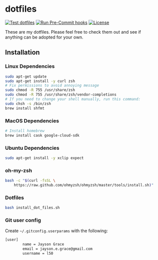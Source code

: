 # dotfiles

[![Test dotfiles](https://github.com/l50/dotfiles/actions/workflows/test.yaml/badge.svg)](https://github.com/l50/dotfiles/actions/workflows/test.yaml)
[![Run Pre-Commit hooks](https://github.com/l50/dotfiles/actions/workflows/pre-commit.yaml/badge.svg)](https://github.com/l50/dotfiles/actions/workflows/pre-commit.yaml)
[![License](https://img.shields.io/github/license/l50/dotfiles?label=License&style=flat&color=blue&logo=github)](https://github.com/l50/dotfiles/blob/master/LICENSE)

These are my dotfiles. Please feel free to check them out
and see if anything can be adopted for your own.

## Installation

### Linux Dependencies

```bash
sudo apt-get update
sudo apt-get install -y curl zsh
# Fix permissions to avoid annoying message
sudo chmod -R 755 /usr/share/zsh
sudo chmod -R 755 /usr/share/zsh/vendor-completions
# If you need to change your shell manually, run this command:
sudo chsh -s /bin/zsh
brew install shfmt
```

### MacOS Dependencies

```bash
# Install homebrew
brew install cask google-cloud-sdk
```

### Ubuntu Dependencies

```bash
sudo apt-get install -y xclip expect
```

### oh-my-zsh

```bash
bash -c "$(curl -fsSL \
    https://raw.github.com/ohmyzsh/ohmyzsh/master/tools/install.sh)"
```

### Dotfiles

```bash
bash install_dot_files.sh
```

### Git user config

Create `~/.gitconfig.userparams` with the following:

```bash
[user]
        name = Jayson Grace
        email = jayson.e.grace@gmail.com
        username = l50
```
